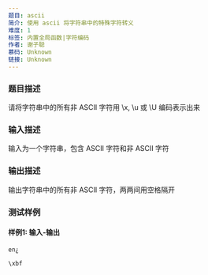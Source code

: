 ```yaml
---
题目: ascii
简介: 使用 ascii 将字符串中的特殊字符转义
难度: 1
标签: 内置全局函数|字符编码
作者: 谢子聪
慕码: Unknown
链接: Unknown
---
```


### 题目描述

请将字符串中的所有非 ASCII 字符用 \x, \u 或 \U 编码表示出来

### 输入描述

输入为一个字符串，包含 ASCII 字符和非 ASCII 字符

### 输出描述

输出字符串中的所有非 ASCII 字符，两两间用空格隔开

### 测试样例

#### 样例1: 输入-输出

```
en¿
```

```
\xbf
```

